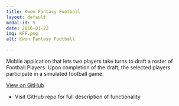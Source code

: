 ```yaml
---
title: Kwon Fantasy Football
layout: default
modal-id: 5
date: 2016-01-22
img: KFF.png
alt: Kwon Fantasy Football

---
```


Mobile application that lets two players take turns to draft a roster of Football Players. Upon completion of the draft, the selected players participate in a simulated football game.

<div class="center-links">
    <a class="btn btn-md btn-outline github-project-link" href="https://github.com/MikeKwon36/KwonFantasyFootball" target="_blank">
        <i class="fa fa-github"></i>
        <span class="small">View on GitHub</span>
    </a>
</div>

  * Visit GitHub repo for full description of functionality